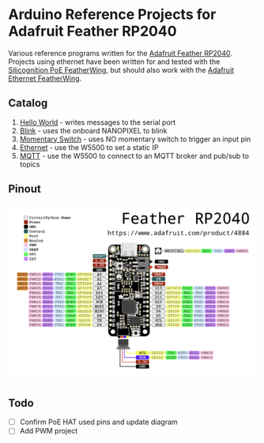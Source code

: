 # Arduino Reference Projects for Adafruit Feather RP2040

Various reference programs written for the [Adafruit Feather RP2040](https://www.adafruit.com/product/4884). Projects using ethernet have been written for and tested with the [Silicognition PoE FeatherWing](https://silicognition.com/Products/poe-featherwing/), but should also work with the [Adafruit Ethernet FeatherWing](https://www.adafruit.com/product/3201).

## Catalog

1. [Hello World](/hello_world) - writes messages to the serial port
1. [Blink](/blink) - uses the onboard NANOPIXEL to blink
1. [Momentary Switch](/momentary_switch) - uses NO momentary switch to trigger an input pin
1. [Ethernet](/ethernet) - use the W5500 to set a static IP
1. [MQTT](/mqtt) - use the W5500 to connect to an MQTT broker and pub/sub to topics

## Pinout

![Feather RP2040 Pinout Diagram](/assets/feather_rp2040_pinout.png)

## Todo

- [ ] Confirm PoE HAT used pins and update diagram
- [ ] Add PWM project
